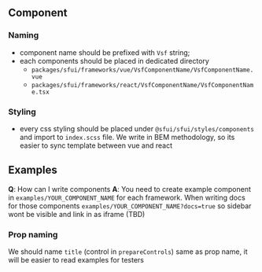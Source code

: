 ## Component

### Naming

- component name should be prefixed with `Vsf` string;
- each components should be placed in dedicated directory
    - `packages/sfui/frameworks/vue/VsfComponentName/VsfComponentName.vue`
    - `packages/sfui/frameworks/react/VsfComponentName/VsfComponentName.tsx`

### Styling

- every css styling should be placed under `@sfui/sfui/styles/components` and import to `index.scss` file. We write in BEM methodology, so its easier to sync template between vue and react


## Examples

**Q**: How can I write components
**A**: You need to create example component in `examples/YOUR_COMPONENT_NAME` for each framework. When writing docs for those components `examples/YOUR_COMPONENT_NAME?docs=true` so sidebar wont be visible and link in as iframe (TBD)

### Prop naming

We should name `title` (control in `prepareControls`) same as prop name, it will be easier to read examples for testers


